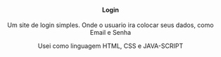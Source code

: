 <h4 align="center">Login</h4>
<p align="center">Um site de login simples. Onde o usuario ira colocar seus dados, como Email e Senha</p>
<p align="center">Usei como linguagem HTML, CSS e JAVA-SCRIPT</p>
